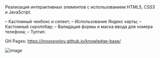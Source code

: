Реализация интерактивных элементов с использованием HTML5, CSS3 и JavaScript.

– Кастомный чекбокс и селект;
– Использование Яндекс карты;
– Кастомный скроллбар;
– Валидация формы и маска ввода для номера телефона;
– Тултип.

GH Pages: https://inovosyolov.github.io/knowledge-base/

![image](https://github.com/inovosyolov/knowledge-base/assets/118193601/37f9089d-1616-4ff7-a545-566ed2b91187)
